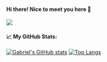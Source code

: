 #### Hi there! Nice to meet you here :wave:

<a href="https://www.linkedin.com/in/gabrieljmacedo" alt="linkedin" target="_blank">
  <img src="https://img.shields.io/badge/LinkedIn-%230077B5.svg?&style=flat-square&logo=linkedin&logoColor=white">
</a>
  
 #### :chart_with_upwards_trend: My GitHub Stats:
  
[![Gabriel's GitHub stats](https://github-readme-stats.vercel.app/api?username=gabrieljmacedo&include_all_commits=true)](https://github.com/gabrieljmacedo/github-readme-stats)
[![Top Langs](https://github-readme-stats.vercel.app/api/top-langs/?username=gabrieljmacedo&layout=compact)](https://github.com/gabrieljmacedo/github-readme-stats)
